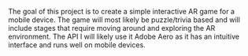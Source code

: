 The goal of this project is to create a simple interactive AR game for a mobile device.
The game will most likely be puzzle/trivia based and will include stages that require moving around and exploring the AR environment.
The API I will likely use it Adobe Aero as it has an intuitive interface and runs well on mobile devices.
